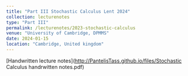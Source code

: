```yaml
---
title: "Part III Stochastic Calculus Lent 2024"
collection: lecturenotes
type: "Part III"
permalink: /lecturenotes/2023-stochastic-calculus
venue: "University of Cambridge, DPMMS"
date: 2024-01-15
location: "Cambridge, United kingdom"
---
```


[Handwritten lecture notes](http://PantelisTass.github.io/files/Stochastic Calculus handrwitten notes.pdf)
